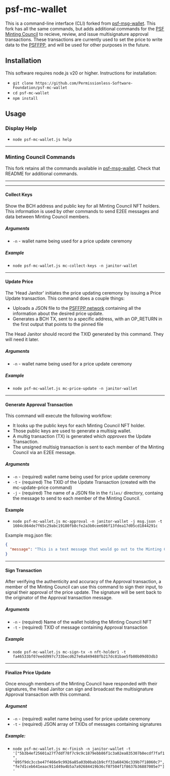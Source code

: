 # psf-mc-wallet

This is a command-line interface (CLI) forked from [psf-msg-wallet](https://github.com/Permissionless-Software-Foundation/psf-msg-wallet). This fork has all the same commands, but adds additional commands for the [PSF Minting Council](https://psfoundation.info/governance/minting-council) to recieve, review, and issue multisignature approval transactions. These transactions are currently used to set the price to write data to the [PSFFPP](https://psffpp.com), and will be used for other purposes in the future.


## Installation

This software requires node.js v20 or higher. Instructions for installation:

- `git clone https://github.com/Permissionless-Software-Foundation/psf-mc-wallet`
- `cd psf-mc-wallet`
- `npm install`

## Usage

### Display Help

- `node psf-mc-wallet.js help`

-----

### Minting Council Commands

This fork retains all the commands available in [psf-msg-wallet](https://github.com/Permissionless-Software-Foundation/psf-msg-wallet). Check that README for additional commands.

-----
-----

#### Collect Keys

Show the BCH address and public key for all Minting Council NFT holders. This information is used by other commands to send E2EE messages and data between Minting Council members.

##### Arguments
- `-n` - wallet name being used for a price update ceremony

##### Example

- `node psf-mc-wallet.js mc-collect-keys -n janitor-wallet`

-----

#### Update Price

The 'Head Janitor' initiates the price updating ceremony by issuing a Price Update transaction. This command does a couple things:
- Uploads a JSON file to the [PSFFPP network](https://psffpp.com) containing all the information about the desired price update.
- Generates a BCH TX, sent to a specific address, with an OP_RETURN in the first output that points to the pinned file

The Head Janitor should record the TXID generated by this command. They will need it later.

##### Arguments
- `-n` - wallet name being used for a price update ceremony

##### Example
- `node psf-mc-wallet.js mc-price-update -n janitor-wallet`

-----

#### Generate Approval Transaction

This command will execute the following workflow:

- It looks up the public keys for each Minting Council NFT holder.
- Those public keys are used to generate a multisig wallet.
- A multig transaction (TX) is generated which *approves* the Update Transaction.
- The unsigned multisig transaction is sent to each member of the Minting Council via an E2EE message.

##### Arguments
- `-n` - (required) wallet name being used for price update ceremony
- `-t` - (required) The TXID of the Update Transaction (created with the mc-update-price command)
- `-j` - (required) The name of a JSON file in the `files/` directory, containg the message to send to each member of the Minting Council.

#### Example
- `node psf-mc-wallet.js mc-approval -n janitor-wallet -j msg.json -t 1604c864de7f65c29abc19180fb8cfe2a3b0cee686f13fdea17d05cd1844291c`

Example msg.json file:

```json
{
  "message": "This is a test message that would go out to the Minting Council."
}
```
-----

#### Sign Transaction

After verifying the authenticity and accuracy of the Approval transaction, a member of the Minting Council can use this command to sign their input, to signal their approval of the price update. The signature will be sent back to the originator of the Approval transaction message.

##### Arguments
- `-n` - (required) Name of the wallet holding the Minting Council NFT
- `-t` - (required) TXID of message containing Approval transaction

##### Example
- `node psf-mc-wallet.js mc-sign-tx -n nft-holder1 -t fa46533bf07eedd997c733becd627e0a849488fb217dc81bae5fb80b09d03db3`

-----

#### Finalize Price Update

Once enough members of the Minting Council have responded with their signatures, the Head Janitor can sign and broadcast the multisignature Approval transaction with this command.

##### Argument
- `-n` - (required) wallet name being used for price update ceremony
- `-t` - (required) JSON array of TXIDs of messages containing signatures

##### Example:
- `node psf-mc-wallet.js mc-finish -n janitor-wallet -t '["5b3b4ef25601a27f7ddf78f7c9c9c1879ebb86f1c3a02ea835307b8ecdf7faf1", "895f9dc3ccbe47f466e9c9926a85a03b0bab1b9cff33a68436c339b7f18060c7", "fe7d1ceb641eaac911d49a4b5a7a92684419b36cf07504f1f8637b36887005e7"]'`

